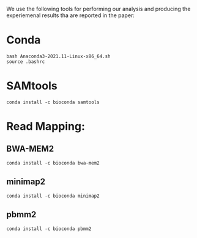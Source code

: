 We use the following tools for performing our analysis and producing the experiemenal results tha are reported in the paper:
# Conda
```
bash Anaconda3-2021.11-Linux-x86_64.sh
source .bashrc
```

# SAMtools
```
conda install -c bioconda samtools
```
# Read Mapping:
## BWA-MEM2
```
conda install -c bioconda bwa-mem2
```
## minimap2
```
conda install -c bioconda minimap2
```
## pbmm2
```
conda install -c bioconda pbmm2
```
